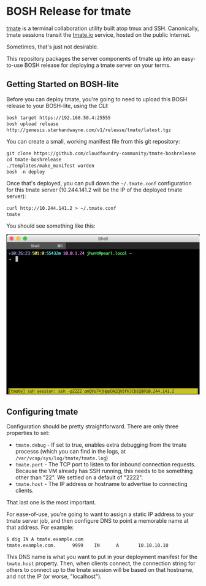 BOSH Release for tmate
======================

[tmate][1] is a terminal collaboration utility built atop tmux and
SSH.  Canonically, tmate sessions transit the [tmate.io][1]
service, hosted on the public Internet.

Sometimes, that's just not desirable.

This repository packages the server components of tmate up into an
easy-to-use BOSH release for deploying a tmate server on your
terms.

Getting Started on BOSH-lite
----------------------------

Before you can deploy tmate, you're going to need to upload this
BOSH release to your BOSH-lite, using the CLI:

    bosh target https://192.168.50.4:25555
    bosh upload release http://genesis.starkandwayne.com/v1/release/tmate/latest.tgz

You can create a small, working manifest file from this git
repository:

    git clone https://github.com/cloudfoundry-community/tmate-boshrelease
    cd tmate-boshrelease
    ./templates/make_manifest warden
    bosh -n deploy

Once that's deployed, you can pull down the `~/.tmate.conf`
configuration for this tmate server (10.244.141.2 will be the IP
of the deployed tmate server):

    curl http://10.244.141.2 > ~/.tmate.conf
    tmate

You should see something like this:

![tmate Session][screen1]


Configuring tmate
-----------------

Configuration should be pretty straightforward.  There are only
three properties to set:

  - `tmate.debug` - If set to true, enables extra debugging from
     the tmate processs (which you can find in the logs, at
     `/var/vcap/sys/log/tmate/tmate.log`)
  - `tmate.port` - The TCP port to listen to for inbound
    connection requests.  Because the VM already has SSH running,
    this needs to be something other than "22".  We settled on
    a default of "2222".
  - `tmate.host` - The IP address or hostname to advertise to
    connecting clients.

That last one is the most important.

For ease-of-use, you're going to want to assign a static IP
address to your tmate server job, and then configure DNS to point
a memorable name at that address.  For example:

    $ dig IN A tmate.example.com
    tmate.example.com.      9999    IN      A       10.10.10.10

This DNS name is what you want to put in your deployment manifest
for the `tmate.host` property.  Then, when clients connect, the
connection string for others to connect up to the tmate session
will be based on that hostname, and not the IP (or worse,
"localhost").


[1]:       https://tmate.io
[screen1]: doc/session.png
